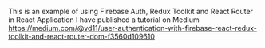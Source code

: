 This is an example of using Firebase Auth, Redux Toolkit and React Router in React Application
I have published a tutorial on Medium https://medium.com/@vd11/user-authentication-with-firebase-react-redux-toolkit-and-react-router-dom-f3560d109610
